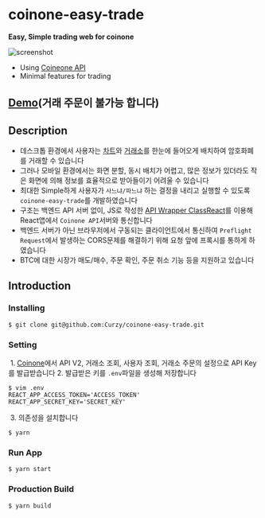 # coinone-easy-trade
**Easy, Simple trading web for coinone**

![screenshot](https://i.imgur.com/e2fvcTHl.png)

- Using [Coineone API](http://doc.coinone.co.kr/)
- Minimal features for trading

## [Demo](https://Curzy.github.io/coinone-easy-trade)(거래 주문이 불가능 합니다)
## Description
  - 데스크톱 환경에서 사용자는 [차트](https://coinone.co.kr/chart/?site=Coinone&unit_time=15m)와 [거래소](https://coinone.co.kr/exchange/trade/btc/)를 한눈에 들어오게 배치하여 암호화폐를 거래할 수 있습니다
  - 그러나 모바일 환경에서는 화면 분할, 동시 배치가 어렵고, 많은 정보가 있더라도 작은 화면에 의해 정보를 효율적으로 받아들이기 어려울 수 있습니다
  - 최대한 Simple하게 사용자가 `사느냐/파느냐` 하는 결정을 내리고 실행할 수 있도록 `coinone-easy-trade`를 개발하였습니다
  - 구조는 백엔드 API 서버 없이, JS로 작성한 [API Wrapper ClassReact](https://github.com/Curzy/coinone-easy-trade/blob/master/src/lib/coinone.js)를 이용해 React앱에서 `Coinone API`서버와 통신합니다
  - 백엔드 서버가 아닌 브라우저에서 구동되는 클라이언트에서 통신하여 `Preflight Request`에서 발생하는 CORS문제를 해결하기 위해 요청 앞에 프록시를 통하게 하였습니다
  - BTC에 대한 시장가 매도/매수, 주문 확인, 주문 취소 기능 등을 지원하고 있습니다


## Introduction
  ### Installing
  ```
  $ git clone git@github.com:Curzy/coinone-easy-trade.git
  ```
  ### Setting
  1. [Coinone](https://coinone.co.kr/developer/app/)에서 API V2, 거래소 조회, 사용자 조회, 거래소 주문의 설정으로 API Key를 발급받습니다
  2. 발급받은 키를 `.env`파일을 생성해 저장합니다
  
  ```
  $ vim .env
  REACT_APP_ACCESS_TOKEN='ACCESS_TOKEN'
  REACT_APP_SECRET_KEY='SECRET_KEY'
  ```
  3. 의존성을 설치합니다
  ```
  $ yarn 
  ```
  ### Run App
  ```
  $ yarn start
  ```
  ### Production Build
  ```
  $ yarn build
  ```
